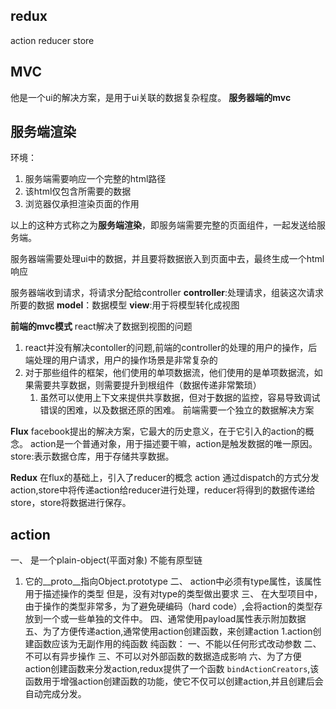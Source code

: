 <!--
 * @Descripttion: 
 * @Author: maple wang
 * @Date: 2023-02-21 14:17:25
 * @LastEditors: maple wang
 * @LastEditTime: 2023-02-22 15:25:27
-->
## redux
action reducer  store

## MVC
他是一个ui的解决方案，是用于ui关联的数据复杂程度。
**服务器端的mvc**
## 服务端渲染
环境：
1. 服务端需要响应一个完整的html路径
2. 该html仅包含所需要的数据
3. 浏览器仅承担渲染页面的作用

以上的这种方式称之为**服务端渲染**，即服务端需要完整的页面组件，一起发送给服务端。

服务器端需要处理ui中的数据，并且要将数据嵌入到页面中去，最终生成一个html响应

服务器端收到请求，将请求分配给controller
**controller**:处理请求，组装这次请求所要的数据
**model**：数据模型
**view**:用于将模型转化成视图

**前端的mvc模式**
react解决了数据到视图的问题
1. react并没有解决contoller的问题,前端的controller的处理的用户的操作，后端处理的用户请求，用户的操作场景是非常复杂的
2. 对于那些组件的框架，他们使用的单项数据流，他们使用的是单项数据流，如果需要共享数据，则需要提升到根组件（数据传递非常繁琐）
   1. 虽然可以使用上下文来提供共享数据，但对于数据的监控，容易导致调试错误的困难，以及数据还原的困难。
前端需要一个独立的数据解决方案

**Flux**
facebook提出的解决方案，它最大的历史意义，在于它引入的action的概念。
action是一个普通对象，用于描述要干嘛，action是触发数据的唯一原因。
store:表示数据仓库，用于存储共享数据。

**Redux**
在flux的基础上，引入了reducer的概念
action 通过dispatch的方式分发action,store中将传递action给reducer进行处理，reducer将得到的数据传递给store，store将数据进行保存。

## action
一、 是一个plain-object(平面对象)  不能有原型链
1. 它的__proto__指向Object.prototype
二、 action中必须有type属性，该属性用于描述操作的类型
   但是，没有对type的类型做出要求
三、 在大型项目中，由于操作的类型非常多，为了避免硬编码（hard code）,会将action的类型存放到一个或一些单独的文件中。
四、通常使用payload属性表示附加数据
五、为了方便传递action,通常使用action创建函数，来创建action
   1.action创建函数应该为无副作用的纯函数
       纯函数：
       一、不能以任何形式改动参数
       二、不可以有异步操作
       三、不可以对外部函数的数据造成影响
六、为了方便action创建函数来分发action,redux提供了一个函数
```bindActionCreators```,该函数用于增强action创建函数的功能，使它不仅可以创建action,并且创建后会自动完成分发。














